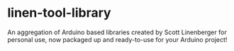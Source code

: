 # linen-tool-library
An aggregation of Arduino based libraries created by Scott Linenberger for personal use, now packaged up and ready-to-use for your Arduino project!
